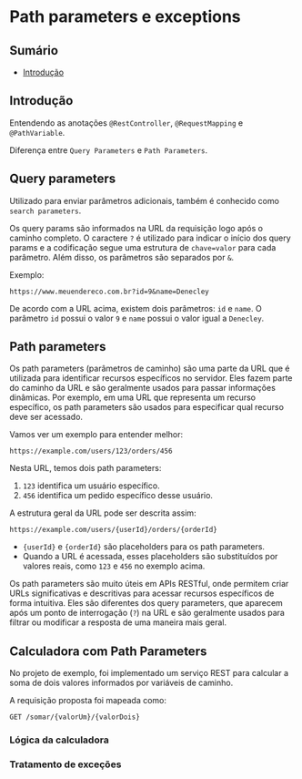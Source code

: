 # Path parameters e exceptions

## Sumário
- [Introdução](#introdução)

## Introdução
Entendendo as anotações `@RestController`, `@RequestMapping` e `@PathVariable`.

Diferença entre `Query Parameters` e `Path Parameters`.

## Query parameters
Utilizado para enviar parâmetros adicionais, também é conhecido como `search parameters`. 

Os query params são informados na URL da requisição logo após o caminho completo. O caractere `?` é utilizado para indicar o início dos query params e a codificação segue uma estrutura de `chave=valor` para cada parâmetro. Além disso, os parâmetros são separados por `&`.

Exemplo:
```
https://www.meuendereco.com.br?id=9&name=Denecley
```
De acordo com a URL acima, existem dois parâmetros: `id` e `name`. O parâmetro `id` possui o valor `9` e `name` possui o valor igual a `Denecley`.

## Path parameters
Os path parameters (parâmetros de caminho) são uma parte da URL que é utilizada para identificar recursos específicos no servidor. Eles fazem parte do caminho da URL e são geralmente usados para passar informações dinâmicas. Por exemplo, em uma URL que representa um recurso específico, os path parameters são usados para especificar qual recurso deve ser acessado.

Vamos ver um exemplo para entender melhor:

```
https://example.com/users/123/orders/456
```

Nesta URL, temos dois path parameters:
1. `123` identifica um usuário específico.
2. `456` identifica um pedido específico desse usuário.

A estrutura geral da URL pode ser descrita assim:

```
https://example.com/users/{userId}/orders/{orderId}
```

- `{userId}` e `{orderId}` são placeholders para os path parameters.
- Quando a URL é acessada, esses placeholders são substituídos por valores reais, como `123` e `456` no exemplo acima.

Os path parameters são muito úteis em APIs RESTful, onde permitem criar URLs significativas e descritivas para acessar recursos específicos de forma intuitiva. Eles são diferentes dos query parameters, que aparecem após um ponto de interrogação (`?`) na URL e são geralmente usados para filtrar ou modificar a resposta de uma maneira mais geral.

## Calculadora com Path Parameters

No projeto de exemplo, foi implementado um serviço REST para calcular a soma de dois valores informados por variáveis de caminho.

A requisição proposta foi mapeada como:
```
GET /somar/{valorUm}/{valorDois}
```

### Lógica da calculadora


### Tratamento de exceções